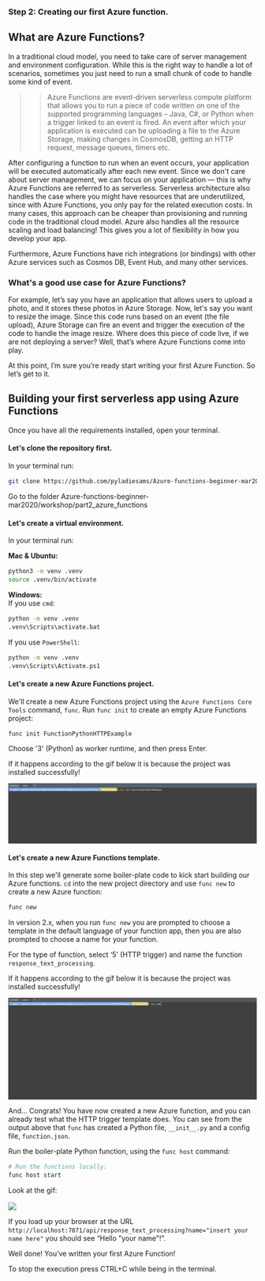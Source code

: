 ### Step 2: Creating our first Azure function.

## What are Azure Functions?

In a traditional cloud model, you need to take care of server management and environment configuration. While this is the right way to handle a lot 
of scenarios, sometimes you just need to run a small chunk of code to handle some kind of event.

>> Azure Functions are event-driven serverless compute platform that allows you to run a piece of code written on one of the supported programming 
languages – Java, C#, or Python when a trigger linked to an event is fired. An event after which your application is executed can be uploading a file 
to the Azure Storage, making changes in CosmosDB, getting an HTTP request, message queues, timers etc. 

After configuring a function to run when an event occurs, your application will be executed automatically after each new event. 
Since we don't care about server management, we can focus on your application — this is why Azure Functions are referred to as serverless.
Serverless architecture also handles the case where you might have resources that are underutilized, since with Azure Functions, you only pay for 
the related execution costs. In many cases, this approach can be cheaper than provisioning and running code in the traditional cloud model. 
Azure also handles all the resource scaling and load balancing! This gives you a lot of flexibility in how you develop your app.

Furthermore, Azure Functions have rich integrations (or bindings) with other Azure services such as Cosmos DB, Event Hub, and many other services.

### What's a good use case for Azure Functions?

For example, let’s say you have an application that allows users to upload a photo, and it stores these photos in Azure Storage. Now, let's say you 
want to resize the image. Since this code runs based on an event (the file upload), Azure Storage can fire an event and trigger the execution of the 
code to handle the image resize. Where does this piece of code live, if we are not deploying a server? Well, that’s where Azure Functions come into play.

At this point, I’m sure you’re ready start writing your first Azure Function. So let’s get to it.

## Building your first serverless app using Azure Functions

Once you have all the requirements installed, open your terminal.

#### Let's clone the repository first. 
In your terminal run:

```bash
git clone https://github.com/pyladiesams/Azure-functions-beginner-mar2020
```
Go to the folder Azure-functions-beginner-mar2020/workshop/part2_azure_functions

#### Let's create a virtual environment.
In your terminal run:

**Mac & Ubuntu:**
```bash
python3 -m venv .venv
source .venv/bin/activate
```

**Windows:**\
If you use `cmd`:
```bash
python -m venv .venv
.venv\Scripts\activate.bat 
```

If you use `PowerShell`:
```bash
python -m venv .venv
.venv\Scripts\Activate.ps1 
```

#### Let's create a new Azure Functions project.

We'll create a new Azure Functions project using the `Azure Functions Core Tools` command, `func`. Run `func init` to create an empty Azure Functions project:

```bash
func init FunctionPythonHTTPExample
```

Choose '3' (Python) as worker runtime, and then press Enter.

If it happens according to the gif below it is because the project was installed successfully!

<p>
<img src="images/create_folder.gif" align="center">
</p>

#### Let's create a new Azure Functions template.

In this step we'll generate some boiler-plate code to kick start building our Azure functions.
`cd` into the new project directory and use `func new` to create a new Azure function:

```bash
func new
```

In version 2.x, when you run `func new` you are prompted to choose a template in the default language of your function app, then you are also prompted 
to choose a name for your function. 

For the type of function, select ‘5’ (HTTP trigger) and name the function `response_text_processing`.

If it happens according to the gif below it is because the project was installed successfully!
<p>
<img src="images/create_function.gif" align="center">
</p>

And… Congrats! You have now created a new Azure function, and you can already test what the HTTP trigger template does.
You can see from the output above that `func` has created a Python file, `__init__.py` and a config file, `function.json`.

Run the boiler-plate Python function, using the `func host` command:

```bash
# Run the functions locally:
func host start
```

Look at the gif:
<p>
<img src="images/host_start.gif" align="center">
</p>

If you load up your browser at the URL `http://localhost:7071/api/response_text_processing?name="insert your name here"` 
you should see “Hello "your name"!”.

Well done! You’ve written your first Azure Function!

To stop the execution press CTRL+C while being in the terminal.
